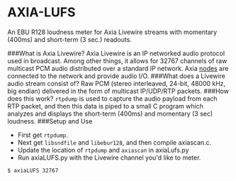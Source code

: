 AXIA-LUFS
=========
An EBU R128 loudness meter for Axia Livewire streams with momentary (400ms) and short-term (3 sec.) readouts.

###What is Axia Livewire?
Axia Livewire is an IP networked audio protocol used in broadcast. Among other things, it allows for 32767 channels of raw multicast PCM audio distributed over a standard IP network. Axia <a href="http://axiaaudio.com/xnodes">nodes</a> are connected to the network and provide audio I/O.
###What does a Livewire audio stream consist of?
Raw PCM (stereo interleaved, 24-bit, 48000 kHz, big endian) delivered in the form of multicast IP/UDP/RTP packets.
###How does this work?
`rtpdump` is used to capture the audio payload from each RTP packet, and then this data is piped to a small C program which analyzes and displays the short-term (400ms) and momentary (3 sec) loudness.
###Setup and Use
* First get `rtpdump`.
* Next get `libsndfile` and `libebur128`, and then compile axiascan.c.
* Update the location of `rtpdump` and `axiascan` in axiaLufs.py 
* Run axiaLUFS.py with the Livewire channel you'd like to meter.
```bash
$ axiaLUFS 32767
```

